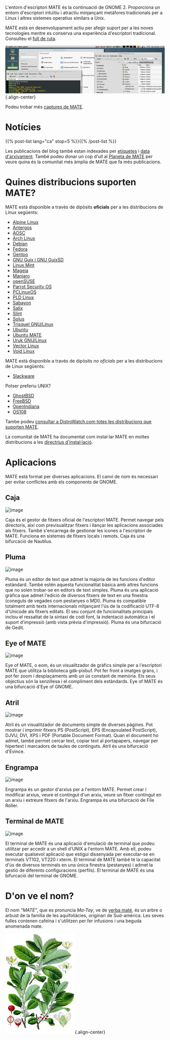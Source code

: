 <!--
.. title: Entorn d'escriptori MATE
.. slug: index
.. date: 2013-10-31 12:29:57
.. tags: About,Applications,Screenshots
.. link: 
.. description:
-->

L\'entorn d\'escriptori MATE és la continuació de GNOME 2. Proporciona
un entorn d\'escriptori intuïtiu i atractiu minjançant metàfores
tradicionals per a Linux i altres sistemes operatius similars a Unix.

MATE està en desenvolupament actiu per afegir suport per a les noves
tecnologies mentre es conserva una experiència d\'escriptori
tradicional. Consulteu el [full de
ruta](https://wiki.mate-desktop.org/#!pages/roadmap.md).

![image](/screens/screenshot.jpg){.align-center}

Podeu trobar més [captures de MATE](gallery/1.22/).

Notícies
========

{{% post-list lang="ca" stop=5 %}}{{% /post-list %}}

Les publicacions del blog també estan indexades per [etiquetes](tags/) i
[data d\'arxivament](archive/). També podeu donar un cop d\'ull al
[Planeta de MATE](https://planet.mate-desktop.org) per veure quina és la
comunitat més àmplia de MATE que fa més publicacions.

Quines distribucions suporten MATE?
===================================

MATE està disponible a través de dipòsits **oficials** per a les
distribucions de Linux següents:

-   [Alpine Linux](https://www.alpinelinux.org/)
-   [Antergos](https://antergos.com/)
-   [AOSC](https://aosc.io/)
-   [Arch Linux](https://www.archlinux.org)
-   [Debian](https://www.debian.org)
-   [Fedora](https://www.fedoraproject.org)
-   [Gentoo](https://www.gentoo.org)
-   [GNU Guix i GNU GuixSD](https://gnu.org/s/guix)
-   [Linux Mint](https://linuxmint.com)
-   [Mageia](https://www.mageia.org/en/)
-   [Manjaro](https://manjaro.org/)
-   [openSUSE](https://www.opensuse.org)
-   [Parrot Security OS](https://www.parrotsec.org/)
-   [PCLinuxOS](https://www.pclinuxos.com/get-pclinuxos/mate/)
-   [PLD Linux](https://www.pld-linux.org/)
-   [Sabayon](https://www.sabayon.org)
-   [Salix](https://www.salixos.org)
-   [Slint](https://slint.fr)
-   [Solus](https://getsol.us/)
-   [Trisquel GNU/Linux](https://trisquel.info/)
-   [Ubuntu](https://www.ubuntu.com)
-   [Ubuntu MATE](https://www.ubuntu-mate.org)
-   [Uruk GNU/Linux](https://urukproject.org/dist/)
-   [Vector Linux](http://vectorlinux.com)
-   [Void Linux](https://www.voidlinux.org/)

MATE està disponible a través de dipòsits *no oficials* per a les
distribucions de Linux següents:

-   [Slackware](http://www.slackware.com)

Potser preferiu UNIX?

-   [GhostBSD](https://ghostbsd.org)
-   [FreeBSD](https://freebsd.org)
-   [OpenIndiana](https://www.openindiana.org)
-   [OS108](https://OS108.org/)

Tambe podeu [consultar a DistroWatch.com totes les distribucions que
suporten
MATE](https://distrowatch.org/search.php?desktop=MATE#distrosearch).

La comunitat de MATE ha documentat com instal·lar MATE en moltes
distribucions a les [directrius
d\'instal·lació](https://wiki.mate-desktop.org/#!pages/download.md).

Aplicacions
===========

MATE està format per diverses aplicacions. El canvi de nom és necessari
per evitar conflictes amb els components de GNOME.

Caja
----

![image](/assets/img/mate/caja.png)

Caja és el gestor de fitxers oficial de l\'escriptori MATE. Permet
navegar pels directoris, així com previsualitzar fitxers i llançar les
aplicacions associades als fitxers. També s\'encarrega de gestionar les
icones a l\'escriptori de MATE. Funciona en sistemes de fitxers locals i
remots. Caja és una bifurcació de Nautilus.

Pluma
-----

![image](/assets/img/mate/pluma.png)

Pluma és un editor de text que admet la majoria de les funcions
d\'editor estàndard. També estén aquesta funcionalitat bàsica amb altres
funcions que no solen trobar-se en editors de text simples. Pluma és una
aplicació gràfica que admet l\'edició de diversos fitxers de text en una
finestra (coneguts de vegades com pestanyes o MDI). Pluma és compatible
totalment amb texts internacionals mitjançant l\'ús de la codificació
UTF-8 d\'Unicode als fitxers editats. El seu conjunt de funcionalitats
principals inclou el ressaltat de la sintaxi de codi font, la indentació
automàtica i el suport d\'impressió (amb vista prèvia d\'impressió).
Pluma és una bifurcació de Gedit.

Eye of MATE
-----------

![image](/assets/img/mate/eom.png)

Eye of MATE, o eom, és un visualitzador de gràfics simple per a
l\'escriptori MATE que utilitza la biblioteca gdk-pixbuf. Pot fer front
a imatges grans, i pot fer zoom i desplaçaments amb un ús constant de
memòria. Els seus objectius són la senzillesa i el compliment dels
estàndards. Eye of MATE és una bifurcació d\'Eye of GNOME.

Atril
-----

![image](/assets/img/mate/atril.png)

Atril és un visualitzador de documents simple de diverses pàgines. Pot
mostrar i imprimir fitxers PS (PostScript), EPS (Encapsulated
PostScript), DJVU, DVI, XPS i PDF (Portable Document Format). Quan el
document ho admet, també permet cercar text, copiar text al portapapers,
navegar per hipertext i marcadors de taules de continguts. Atril és una
bifurcació d\'Evince.

Engrampa
--------

![image](/assets/img/mate/engrampa.png)

Engrampa és un gestor d\'arxius per a l\'entorn MATE. Permet crear i
modificar arxius, veure el contingut d\'un arxiu, veure un fitxer
contingut en un arxiu i extreure fitxers de l\'arxiu. Engrampa és una
bifurcació de File Roller.

Terminal de MATE
----------------

![image](/assets/img/mate/terminal.png)

El terminal de MATE és una aplicació d\'emulació de terminal que podeu
utilitzar per accedir a un shell d\'UNIX a l\'entorn MATE. Amb ell,
podeu executar qualsevol aplicació que estigui dissenyada per
executar-se en terminals VT102, VT220 i xterm. El terminal de MATE també
té la capacitat d\'ús de diversos terminals en una única finestra
(pestanyes) i admet la gestió de diferents configuracions (perfils). El
terminal de MATE és una bifurcació del terminal de GNOME.

D\'on ve el nom?
================

El nom *\"MATE\"*, que es pronuncia *Ma-Tay*, ve de [yerba
maté](https://en.wikipedia.org/wiki/Yerba_mate), és un arbre o arbust de
la família de les aquifoliàcies, originari de Sud-amèrica. Les seves
fulles contenen cafeïna i s\'utilitzen per fer infusions i una beguda
anomenada mate.

![image](/assets/img/mate/yerba.jpg){.align-center}
